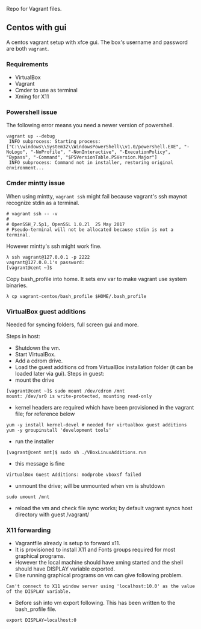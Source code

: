 Repo for Vagrant files.


Centos with gui
---------------

A centos vagrant setup with xfce gui. The box's username and password are both `vagrant`.

### Requirements
* VirtualBox
* Vagrant
* Cmder to use as terminal
* Xming for X11

### Powershell issue
The following error means you need a newer version of powershell.
```
vagrant up --debug
 INFO subprocess: Starting process: ["C:\\windows\\System32\\WindowsPowerShell\\v1.0/powershell.EXE", "-NoLogo", "-NoProfile", "-NonInteractive", "-ExecutionPolicy", "Bypass", "-Command", "$PSVersionTable.PSVersion.Major"]
 INFO subprocess: Command not in installer, restoring original environment...
```

### Cmder mintty issue
When using mintty, `vagrant ssh` might fail because vagrant's ssh maynot recognize stdin as a terminal.
```
# vagrant ssh -- -v
# 
# OpenSSH_7.5p1, OpenSSL 1.0.2l  25 May 2017
# Pseudo-terminal will not be allocated because stdin is not a terminal.
```
However mintty's ssh might work fine.
```
λ ssh vagrant@127.0.0.1 -p 2222
vagrant@127.0.0.1's password:
[vagrant@cent ~]$
```
Copy bash\_profile into home. It sets env var to make vagrant use system binaries.
```
λ cp vagrant-centos/bash_profile $HOME/.bash_profile
```

### VirtualBox guest additions
Needed for syncing folders, full screen gui and more.

Steps in host:
* Shutdown the vm.
* Start VirtualBox.
* Add a cdrom drive.
* Load the guest additions cd from VirtualBox installation folder (it can be loaded later via gui).
Steps in guest:
* mount the drive
```
[vagrant@cent ~]$ sudo mount /dev/cdrom /mnt
mount: /dev/sr0 is write-protected, mounting read-only
```
* kernel headers are required which have been provisioned in the vagrant file; for reference below
```
yum -y install kernel-devel # needed for virtualbox guest additions
yum -y groupinstall 'development tools'
```
* run the installer
```
[vagrant@cent mnt]$ sudo sh ./VBoxLinuxAdditions.run
```
* this message is fine
```
VirtualBox Guest Additions: modprobe vboxsf failed
```
* unmount the drive; will be unmounted when vm is shutdown
```
sudo umount /mnt
```
* reload the vm and check file sync works; by default vagrant syncs host directory with guest /vagrant/

### X11 forwarding
* Vagrantfile already is setup to forward x11.
* It is provisioned to install X11 and Fonts groups required for most graphical programs.
* However the local machine should have xming started and the shell should have DISPLAY variable exported.
* Else running graphical programs on vm can give following problem.
```
Can't connect to X11 window server using 'localhost:10.0' as the value of the DISPLAY variable.
```
* Before ssh into vm export following. This has been written to the bash\_profile file.
```
export DISPLAY=localhost:0
```
